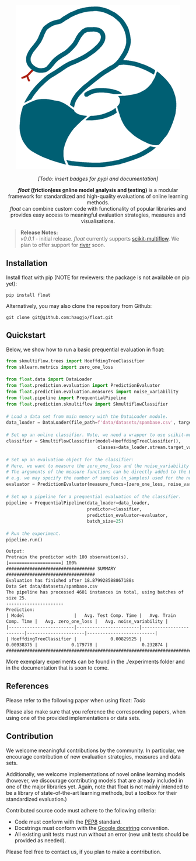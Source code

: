 <p align="center">
  <img alt="float" src="logo/logo_color.png" width="450"/>
</p>
<p align="center">
    <em>[Todo: insert badges for pypi and documentation]</em>
</p>

<p align="center">
    <strong><em>float</em> (<u>f</u>riction<u>l</u>ess <u>o</u>nline model <u>a</u>nalysis and <u>t</u>esting)</strong> is a modular framework for standardized and high-quality evaluations of online learning methods.
    <br><em>float</em> can combine custom code with functionality of popular libraries and provides easy access to meaningful evaluation strategies, measures and visualisations.
</p>

>**Release Notes:**<br>
>*v0.0.1* - initial release. *float* currently supports [scikit-multiflow](https://github.com/scikit-multiflow/scikit-multiflow). We plan to offer support for [river](https://github.com/online-ml/river/) soon.

## Installation
Install float with pip (NOTE for reviewers: the package is not available on pip yet):
```
pip install float
```
Alternatively, you may also clone the repository from Github:
```
git clone git@github.com:haugjo/float.git
```

## Quickstart
Below, we show how to run a basic prequential evaluation in float:
```python
from skmultiflow.trees import HoeffdingTreeClassifier
from sklearn.metrics import zero_one_loss

from float.data import DataLoader
from float.prediction.evaluation import PredictionEvaluator
from float.prediction.evaluation.measures import noise_variability
from float.pipeline import PrequentialPipeline
from float.prediction.skmultiflow import SkmultiflowClassifier

# Load a data set from main memory with the DataLoader module.
data_loader = DataLoader(file_path=f'data/datasets/spambase.csv', target_col=0)

# Set up an online classifier. Note, we need a wrapper to use scikit-multiflow functionality.
classifier = SkmultiflowClassifier(model=HoeffdingTreeClassifier(), 
                                   classes=data_loader.stream.target_values)

# Set up an evaluation object for the classifier:
# Here, we want to measure the zero_one_loss and the noise_variability as an indication of robustness.
# The arguments of the measure functions can be directly added to the Evaluator object constructor, 
# e.g. we may specify the number of samples (n_samples) used for the noise_variability measure.
evaluator = PredictionEvaluator(measure_funcs=[zero_one_loss, noise_variability], n_samples=15)

# Set up a pipeline for a prequential evaluation of the classifier.
pipeline = PrequentialPipeline(data_loader=data_loader, 
                               predictor=classifier, 
                               prediction_evaluator=evaluator, 
                               batch_size=25)

# Run the experiment.
pipeline.run()
```
```console
Output:
Pretrain the predictor with 100 observation(s).
[====================] 100%
################################## SUMMARY ##################################
Evaluation has finished after 18.879928588867188s
Data Set data/datasets/spambase.csv
The pipeline has processed 4601 instances in total, using batches of size 25.
----------------------
Prediction:
| Model                   |   Avg. Test Comp. Time |   Avg. Train Comp. Time |   Avg. zero_one_loss |   Avg. noise_variability |
|-------------------------|------------------------|-------------------------|----------------------|--------------------------|
| HoeffdingTreeClassifier |             0.00829525 |              0.00938375 |             0.179778 |                 0.232874 |
#############################################################################
```
More exemplary experiments can be found in the ./experiments folder and in the documentation that is soon to come.

## References
Please refer to the following paper when using float: _Todo_

Please also make sure that you reference the corresponding papers, when using one of the provided implementations or data sets.

## Contribution
We welcome meaningful contributions by the community. In particular, we encourage contribution of new evaluation strategies, measures and data sets.

Additionally, we welcome implementations of novel online learning models (however, we discourage contributing models that are already included in one 
of the major libraries yet. Again, note that float is not mainly intended to be a library of state-of-the-art learning methods, but a toolbox for their standardized evaluation.)

Contributed source code must adhere to the following criteria:
- Code must conform with the [PEP8](https://www.python.org/dev/peps/pep-0008/) standard.
- Docstrings must conform with the [Google docstring](https://google.github.io/styleguide/pyguide.html) convention.
- All existing unit tests must run without an error (new unit tests should be provided as needed).

Please feel free to contact us, if you plan to make a contribution.